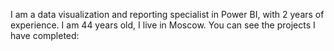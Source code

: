 I am a data visualization and reporting specialist in Power BI, with 2 years of experience. I am 44 years old, I live in Moscow. 
You can see the projects I have completed:
